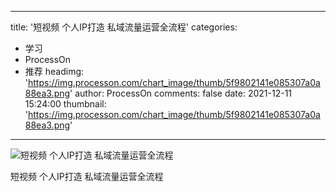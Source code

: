 
---
title: '短视频 个人IP打造 私域流量运营全流程'
categories: 
 - 学习
 - ProcessOn
 - 推荐
headimg: 'https://img.processon.com/chart_image/thumb/5f9802141e085307a0a88ea3.png'
author: ProcessOn
comments: false
date: 2021-12-11 15:24:00
thumbnail: 'https://img.processon.com/chart_image/thumb/5f9802141e085307a0a88ea3.png'
---

<div>   
<img class="thumb" alt="短视频 个人IP打造 私域流量运营全流程" src="https://img.processon.com/chart_image/thumb/5f9802141e085307a0a88ea3.png" referrerpolicy="no-referrer">
<p>短视频 个人IP打造 私域流量运营全流程</p>  
</div>
            
